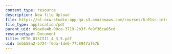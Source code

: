 ```yaml
---
content_type: resource
description: New file Upload
file: https://ol-ocw-studio-app-qa.s3.amazonaws.com/courses/6-01sc-introduction-to-electrical-engineering-and-computer-science-i-spring-2011/1ebb50a25724f6da1de677c8947af67b_MIT6_01SCS11_4_3_5.pdf
file_type: application/pdf
parent_uid: 09ae0a4b-00ca-3719-2b3f-fe9f36ca05cd
resourcetype: Document
title: MIT6_01SCS11_4_3_5.pdf
uid: 1ebb50a2-5724-f6da-1de6-77c8947af67b
---
```

